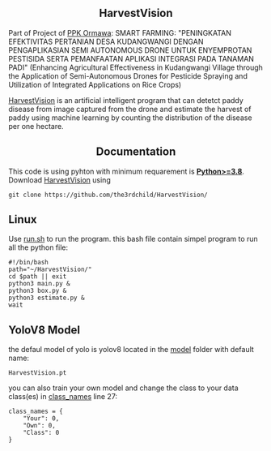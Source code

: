 ## <div align="center">HarvestVision</div>

Part of Project of [PPK Ormawa](https://php2d.kemdikbud.go.id/): SMART FARMING: "PENINGKATAN EFEKTIVITAS PERTANIAN DESA KUDANGWANGI DENGAN PENGAPLIKASIAN SEMI AUTONOMOUS DRONE UNTUK  ENYEMPROTAN PESTISIDA SERTA PEMANFAATAN APLIKASI INTEGRASI PADA TANAMAN PADI" (Enhancing Agricultural Effectiveness in Kudangwangi Village through the Application of Semi-Autonomous Drones for Pesticide Spraying and Utilization of Integrated Applications on Rice Crops)

[HarvestVision](https://github.com/the3rdchild/HarvestVision) is an artificial intelligent program that can detetct paddy disease from image captured from the drone and estimate the harvest of paddy using machine learning by counting the distribution of the disease per one hectare.

## <div align="center">Documentation</div>

This code is using pyhton with minimum requarement is [**Python>=3.8**](https://www.python.org/). Download [HarvestVision](https://github.com/the3rdchild/HarvestVision) using
```Git
git clone https://github.com/the3rdchild/HarvestVision/
```

## Linux
Use [run.sh](https://github.com/the3rdchild/rgd/blob/main/run.sh) to run the program. this bash file contain simpel program to run all the python file:
```
#!/bin/bash
path="~/HarvestVision/"
cd $path || exit
python3 main.py &
python3 box.py &
python3 estimate.py &
wait
```

## YoloV8 Model

the defaul model of yolo is yolov8 located in the [model](https://github.com/the3rdchild/HarvestVision/tree/main/Model) folder with default name:
```
HarvestVision.pt
```
you can also train your own model and change the class to your data class(es) in [class_names](https://github.com/the3rdchild/HarvestVision/blob/main/class_names.py) line 27:
```
class_names = {
    "Your": 0,
    "Own": 0,
    "Class": 0
}
```